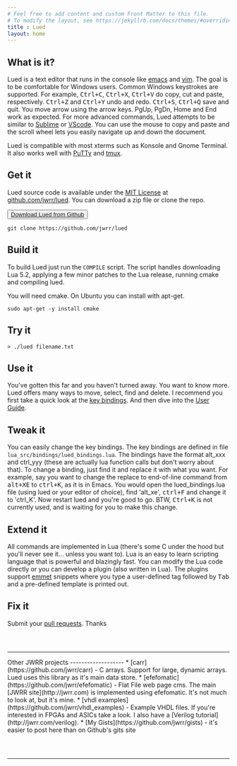 ```yaml
---
# Feel free to add content and custom Front Matter to this file.
# To modify the layout, see https://jekyllrb.com/docs/themes/#overriding-theme-defaults
title : Lued
layout: home
---
```


What is it?
-----------

Lued is a text editor that runs in the console like [emacs](https://www.gnu.org/software/emacs/)
and [vim](https://www.vim.org/).  The goal is to be comfortable 
for Windows users.  Common Windows keystrokes are supported.  For example,
<kbd>Ctrl+C</kbd>, <kbd>Ctrl+X</kbd>, <kbd>Ctrl+V</kbd> do copy, cut and paste, 
respectively. <kbd>Ctrl+Z</kbd> and <kbd>Ctrl+Y</kbd> undo and redo. 
<kbd>Ctrl+S</kbd>, <kbd>Ctrl+Q</kbd> save and quit. You move arrow using the 
arrow keys. PgUp, PgDn, Home and End work as expected. For more advanced 
commands, Lued attempts to be similar to [Sublime](https://www.sublimetext.com/)
or [VScode](https://code.visualstudio.com/).  You can use the
mouse to copy and paste and the scroll wheel lets you easily navigate up
and down the document.
 
Lued is compatible with most xterms such as Konsole and Gnome Terminal. It also
works well with [PuTTy](https://www.chiark.greenend.org.uk/~sgtatham/putty/)
and [tmux](https://github.com/tmux/tmux).


Get it
------

Lued source code is available under the [MIT License](https://opensource.org/licenses/MIT)
at [github.com/jwrr/lued](http://github.com/jwrr/lued).  You can download a zip file or 
clone the repo.

<button class="favorite styled" type="button">
  <a href="https://github.com/jwrr/lued/archive/master.zip">Download Lued from Github</a>
</button>

```
git clone https://github.com/jwrr/lued
```

Build it
--------

To build Lued just run the <code>COMPILE</code> script.  The script handles downloading Lua 5.2, applying
a few minor patches to the Lua release, running cmake and compiling lued.

You will need cmake.  On Ubuntu you can install with apt-get.

```
sudo apt-get -y install cmake
```

Try it
------

```
> ./lued filename.txt
```


Use it
------

You've gotten this far and you haven't turned away.  You want to know more.
Lued offers many ways to move, select, find and delete. I recommend you first
take a quick look at the [key bindings](/bindings).  And then dive into the
[User Guide](/ug).


Tweak it
-----------------------

You can easily change the key bindings.  The key bindings are defined in file
`lua_src/bindings/lued_bindings.lua`.  The bindings have the format alt_xxx and
ctrl_yyy (these are actually lua function calls but don't worry about that).  To 
change a binding, just find it and replace it with what you want.  For example,
say you want to change the replace to end-of-line command from <kbd>alt+XE</kbd> to
<kbd>ctrl+K</kbd>, as it is in Emacs.  You would open the lued_bindings.lua file
(using lued or your editor of choice), find 'alt_xe', <kbd>ctrl+F</kbd> and change
it to 'ctrl_K'.  Now restart lued and you're good to go. BTW, <kbd>Ctrl+K</kbd>
is not currently used, and is waiting for you to make this change.


Extend it
---------

All commands are implemented in Lua (there's some C under the hood but you'll 
never see it... unless you want to).  Lua is an easy to learn scripting language that
is powerful and blazingly fast.  You can modify the Lua code directly or you 
can develop a plugin (also written in Lua).  The plugins support 
[emmet](https://emmet.io/) snippets where you type a user-defined tag followed 
by <kbd>Tab</kbd> and a pre-defined template is printed out.


Fix it
------

Submit your [pull requests](https://github.com/jwrr/lued/pulls). Thanks


<hr style="margin-top:4em;">
Other JWRR projects
-------------------
* [carr](https://github.com/jwrr/carr) - C arrays. Support for large, dynamic
  arrays.  Lued uses this library as it's main data store.
* [efefomatic](https://github.com/jwrr/efefomatic) - Flat File web page cms.
  The main [JWRR site](http://jwrr.com) is implemented using efefomatic.  It's
  not much to look at, but it's mine.
* [vhdl examples](https://github.com/jwrr/vhdl_examples) - Example VHDL files.
  If you're interested in FPGAs and ASICs take a look.  I also have a
  [Verilog tutorial](http://jwrr.com/verilog).
* [My Gists](https://github.com/jwrr/gists) - it's easier to post here than on Github's gits site

<hr style="margin-top:4em;">







